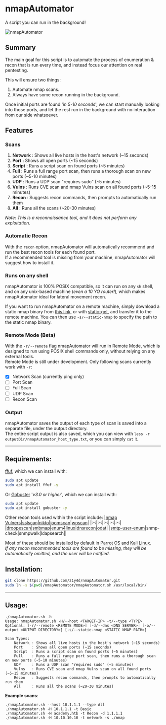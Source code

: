 # nmapAutomator

A script you can run in the background!
  
![nmapAutomator](https://i.imgur.com/3cMJIPr.gif)
  
## Summary

The main goal for this script is to automate the process of enumeration & recon that is run every time, and instead focus our attention on real pentesting.  
  
This will ensure two things:  
1. Automate nmap scans. 
2. Always have some recon running in the background. 

Once initial ports are found '*in 5-10 seconds*', we can start manually looking into those ports, and let the rest run in the background with no interaction from our side whatsoever.  

## Features

### Scans
1. **Network** : Shows all live hosts in the host's network (~15 seconds)
2. **Port**    : Shows all open ports (~15 seconds)
3. **Script**  : Runs a script scan on found ports (~5 minutes)
4. **Full**    : Runs a full range port scan, then runs a thorough scan on new ports (~5-10 minutes)
5. **UDP**     : Runs a UDP scan "requires sudo" (~5 minutes)
6. **Vulns**   : Runs CVE scan and nmap Vulns scan on all found ports (~5-15 minutes)
7. **Recon**   : Suggests recon commands, then prompts to automatically run them
8. **All**     : Runs all the scans (~20-30 minutes)

*Note: This is a reconnaissance tool, and it does not perform any exploitation.*

### Automatic Recon
With the `recon` option, nmapAutomator will automatically recommend and run the best recon tools for each found port.  
If a recommended tool is missing from your machine, nmapAutomator will suggest how to install it.

### Runs on any shell
nmapAutomator is 100% POSIX compatible, so it can run on any `sh` shell, and on any unix-based machine (*even a 10 YO router!*), which makes nmapAutomator ideal for lateral movement recon.

If you want to run nmapAutomator on a remote machine, simply download a static nmap binary from [this link](https://github.com/andrew-d/static-binaries/raw/master/binaries/linux/x86_64/nmap), or with [static-get](https://github.com/minos-org/minos-static), and transfer it to the remote machine. You can then use `-s/--static-nmap` to specify the path to the static nmap binary.

### Remote Mode (Beta)
With the `-r/--remote` flag nmapAutomator will run in Remote Mode, which is designed to run using POSIX shell commands only, without relying on any external tools.  
Remote Mode is still under development. Only following scans currently work with `-r`:
- [x] Network Scan (currently ping only)
- [ ] Port Scan
- [ ] Full Scan
- [ ] UDP Scan
- [ ] Recon Scan

### Output
nmapAutomator saves the output of each type of scan is saved into a separate file, under the output directory.  
The entire script output is also saved, which you can view with `less -r outputDir/nmapAutomator_host_type.txt`, or you can simply `cat` it.

-----
  
## Requirements:
[ffuf](https://github.com/ffuf/ffuf), which we can install with:
```bash
sudo apt update
sudo apt install ffuf -y
```

Or [Gobuster](https://github.com/OJ/gobuster) '*v3.0 or higher*', which we can install with:  
```bash
sudo apt update
sudo apt install gobuster -y
```

Other recon tools used within the script include:
|[nmap Vulners](https://github.com/vulnersCom/nmap-vulners)|[sslscan](https://github.com/rbsec/sslscan)|[nikto](https://github.com/sullo/nikto)|[joomscan](https://github.com/rezasp/joomscan)|[wpscan](https://github.com/wpscanteam/wpscan)|
|:-:|:-:|:-:|:-:|:-:|
|[droopescan](https://github.com/droope/droopescan)|[smbmap](https://github.com/ShawnDEvans/smbmap)|[enum4linux](https://github.com/portcullislabs/enum4linux)|[dnsrecon](https://github.com/darkoperator/dnsrecon)|[odat](https://github.com/quentinhardy/odat)|
|[smtp-user-enum](https://github.com/pentestmonkey/smtp-user-enum)|snmp-check|snmpwalk|ldapsearch||

  
Most of these should be installed by default in [Parrot OS](https://www.parrotsec.org) and [Kali Linux](https://www.kali.org).  
*If any recon recommended tools are found to be missing, they will be automatically omitted, and the user will be notified.*
  
## Installation:
```bash
git clone https://github.com/21y4d/nmapAutomator.git
sudo ln -s $(pwd)/nmapAutomator/nmapAutomator.sh /usr/local/bin/
```

-----

## Usage:
```
./nmapAutomator.sh -h
Usage: nmapAutomator.sh -H/--host <TARGET-IP> -t/--type <TYPE>
Optional: [-r/--remote <REMOTE MODE>] [-d/--dns <DNS SERVER>] [-o/--output <OUTPUT DIRECTORY>] [-s/--static-nmap <STATIC NMAP PATH>]

Scan Types:
	Network : Shows all live hosts in the host's network (~15 seconds)
	Port    : Shows all open ports (~15 seconds)
	Script  : Runs a script scan on found ports (~5 minutes)
	Full    : Runs a full range port scan, then runs a thorough scan on new ports (~5-10 minutes)
	UDP     : Runs a UDP scan "requires sudo" (~5 minutes)
	Vulns   : Runs CVE scan and nmap Vulns scan on all found ports (~5-15 minutes)
	Recon   : Suggests recon commands, then prompts to automatically run them
	All     : Runs all the scans (~20-30 minutes)
```

**Example scans**:
```
./nmapAutomator.sh --host 10.1.1.1 --type All
./nmapAutomator.sh -H 10.1.1.1 -t Basic
./nmapAutomator.sh -H academy.htb -t Recon -d 1.1.1.1
./nmapAutomator.sh -H 10.10.10.10 -t network -s ./nmap
```
